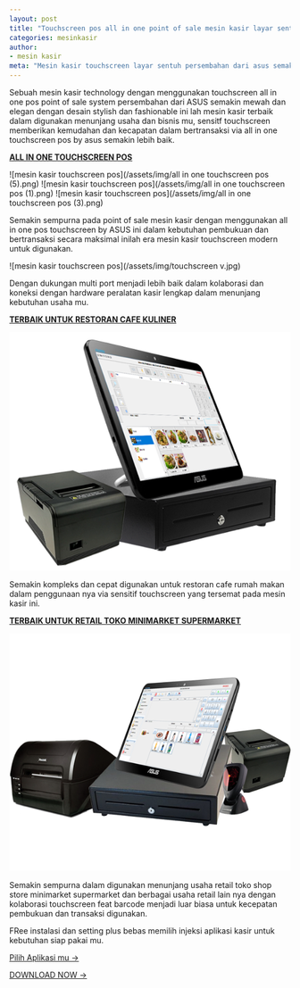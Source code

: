 ```yaml
---
layout: post
title: "Touchscreen pos all in one point of sale mesin kasir layar sentuh terbaru modern"
categories: mesinkasir
author:
- mesin kasir
meta: "Mesin kasir touchscreen layar sentuh persembahan dari asus semakin mewah dengan desain slim fashionable modern untuk usaha mu"
---
```

Sebuah mesin kasir technology dengan menggunakan touchscreen all in one pos point of sale system persembahan dari ASUS semakin mewah dan elegan dengan desain stylish dan fashionable ini lah mesin kasir terbaik dalam digunakan menunjang usaha dan bisnis mu, sensitf touchscreen memberikan kemudahan dan kecapatan dalam bertransaksi via all in one touchscreen pos by asus semakin lebih baik. 

**[ALL IN ONE TOUCHSCREEN POS](/mesinkasir/2020/04/03/touchscreen.html)**

 ![mesin kasir touchscreen pos](/assets/img/all in one touchscreen pos (5).png)
 ![mesin kasir touchscreen pos](/assets/img/all in one touchscreen pos (1).png)
  ![mesin kasir touchscreen pos](/assets/img/all in one touchscreen pos (3).png)

Semakin sempurna pada point of sale mesin kasir dengan menggunakan all in one pos touchscreen by ASUS ini dalam kebutuhan pembukuan dan bertransaksi secara maksimal inilah era mesin kasir touchscreen modern untuk digunakan.

 ![mesin kasir touchscreen pos](/assets/img/touchscreen v.jpg)

 Dengan dukungan multi port menjadi lebih baik dalam kolaborasi dan koneksi dengan hardware peralatan kasir lengkap dalam menunjang kebutuhan usaha mu.

**[TERBAIK UNTUK RESTORAN CAFE KULINER](/mesinkasir/2020/04/03/touchscreen.html)**

  ![mesin kasir touchscreen pos](/assets/img/TOUCHSCREEN3.png)

Semakin kompleks dan cepat digunakan untuk restoran cafe rumah makan dalam penggunaan nya via sensitif touchscreen yang tersemat pada mesin kasir ini.

**[TERBAIK UNTUK RETAIL TOKO MINIMARKET SUPERMARKET](/mesinkasir/2020/04/03/touchscreen.html)**

  ![mesin kasir touchscreen pos](/assets/img/TOUCHSCREEN6.png)

Semakin sempurna dalam digunakan menunjang usaha retail toko shop store minimarket supermarket dan berbagai usaha retail lain nya dengan kolaborasi touchscreen feat barcode menjadi luar biasa untuk kecepatan pembukuan dan transaksi digunakan.

FRee instalasi dan setting plus bebas memilih injeksi aplikasi kasir untuk kebutuhan siap pakai mu.

[Pilih Aplikasi mu →](/app)

[DOWNLOAD NOW →](https://mesinkasir.github.io/e-catalog/TOUCHSCREEN%20POS.pdf)